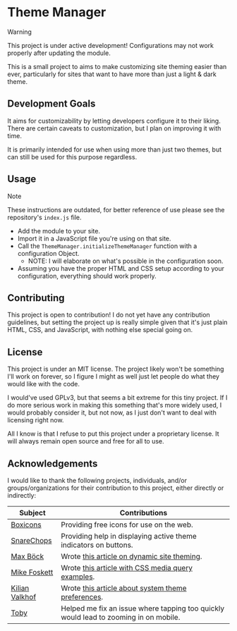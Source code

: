 # Theme Manager

> [!WARNING]
> This project is under active development! Configurations may not work properly after updating the module.

This is a small project to aims to make customizing site theming easier than ever, particularly for sites that want to have more than just a light & dark theme.

## Development Goals

It aims for customizability by letting developers configure it to their liking. There are certain caveats to customization, but I plan on improving it with time.

It is primarily intended for use when using more than just two themes, but can still be used for this purpose regardless.

## Usage

> [!NOTE]
> These instructions are outdated, for better reference of use please see the repository's `index.js` file.

- Add the module to your site.
- Import it in a JavaScript file you're using on that site.
- Call the `ThemeManager.initializeThemeManager` function with a configuration Object.
  - NOTE: I will elaborate on what's possible in the configuration soon.
- Assuming you have the proper HTML and CSS setup according to your configuration, everything should work properly.

## Contributing

This project is open to contribution! I do not yet have any contribution guidelines, but setting the project up is really simple given that it's just plain HTML, CSS, and JavaScript, with nothing else special going on.

## License

This project is under an MIT license. The project likely won't be something I'll work on forever, so I figure I might as well just let people do what they would like with the code.

I would've used GPLv3, but that seems a bit extreme for this tiny project. If I do more serious work in making this something that's more widely used, I would probably consider it, but not now, as I just don't want to deal with licensing right now.

All I know is that I refuse to put this project under a proprietary license. It will always remain open source and free for all to use.

## Acknowledgements

I would like to thank the following projects, individuals, and/or groups/organizations for their contribution to this project, either directly or indirectly:

| Subject | Contributions |
| ------- | ------------- |
| [Boxicons](https://boxicons.com/) | Providing free icons for use on the web. |
| [SnareChops](https://github.com/SnareChops) | Providing help in displaying active theme indicators on buttons. |
| [Max Böck](https://mxb.dev/) | Wrote [this article on dynamic site theming](https://mxb.dev/blog/color-theme-switcher/). |
| [Mike Foskett](https://www.linkedin.com/in/mikefoskett) | Wrote [this article with CSS media query examples](https://codepen.io/2kool2/pen/abzgPzJ). |
| [Kilian Valkhof](https://kilianvalkhof.com/) | Wrote [this article about system theme preferences](https://kilianvalkhof.com/2020/design/your-dark-mode-toggle-is-broken/). |
| [Toby](https://tobot.dev/) | Helped me fix an issue where tapping too quickly would lead to zooming in on mobile. |